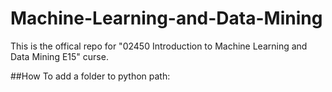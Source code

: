 # Machine-Learning-and-Data-Mining
This is the offical repo for "02450 Introduction to Machine Learning and Data Mining E15" curse.

##How To add a folder to python path:

